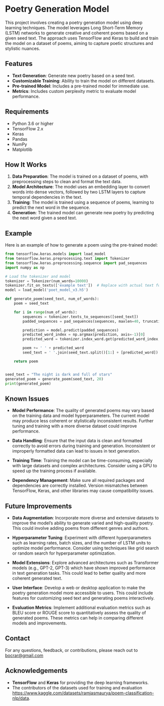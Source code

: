 # Poetry Generation Model

This project involves creating a poetry generation model using deep learning techniques. The model leverages Long Short-Term Memory (LSTM) networks to generate creative and coherent poems based on a given seed text. The approach uses TensorFlow and Keras to build and train the model on a dataset of poems, aiming to capture poetic structures and stylistic nuances.

## Features

- **Text Generation**: Generate new poetry based on a seed text.
- **Customizable Training**: Ability to train the model on different datasets.
- **Pre-trained Model**: Includes a pre-trained model for immediate use.
- **Metrics**: Includes custom perplexity metric to evaluate model performance.

## Requirements

- Python 3.6 or higher
- TensorFlow 2.x
- Keras
- Pandas
- NumPy
- Matplotlib


## How It Works

1. **Data Preparation**: The model is trained on a dataset of poems, with preprocessing steps to clean and format the text data.
2. **Model Architecture**: The model uses an embedding layer to convert words into dense vectors, followed by two LSTM layers to capture temporal dependencies in the text.
3. **Training**: The model is trained using a sequence of poems, learning to predict the next word in the sequence.
4. **Generation**: The trained model can generate new poetry by predicting the next word given a seed text.

## Example

Here is an example of how to generate a poem using the pre-trained model:

```python
from tensorflow.keras.models import load_model
from tensorflow.keras.preprocessing.text import Tokenizer
from tensorflow.keras.preprocessing.sequence import pad_sequences
import numpy as np

# Load the tokenizer and model
tokenizer = Tokenizer(num_words=10000)
tokenizer.fit_on_texts(['example text'])  # Replace with actual text for fitting
model = load_model('poet_model_v3.h5')

def generate_poem(seed_text, num_of_words):
    poem = seed_text

    for i in range(num_of_words):
        sequences = tokenizer.texts_to_sequences([seed_text])
        padded_sequences = pad_sequences(sequences, maxlen=40, truncating='pre')

        prediction = model.predict(padded_sequences)
        predicted_word_index = np.argmax(prediction, axis=-1)[0]
        predicted_word = tokenizer.index_word.get(predicted_word_index, '')

        poem += ' ' + predicted_word
        seed_text = ' '.join(seed_text.split()[1:] + [predicted_word])

    return poem


seed_text = "The night is dark and full of stars"
generated_poem = generate_poem(seed_text, 20)
print(generated_poem)
```
## Known Issues

- **Model Performance**: The quality of generated poems may vary based on the training data and model hyperparameters. The current model may produce less coherent or stylistically inconsistent results. Further tuning and training with a more diverse dataset could improve performance.

- **Data Handling**: Ensure that the input data is clean and formatted correctly to avoid errors during training and generation. Inconsistent or improperly formatted data can lead to issues in text generation.

- **Training Time**: Training the model can be time-consuming, especially with large datasets and complex architectures. Consider using a GPU to speed up the training process if available.

- **Dependency Management**: Make sure all required packages and dependencies are correctly installed. Version mismatches between TensorFlow, Keras, and other libraries may cause compatibility issues.

## Future Improvements

- **Data Augmentation**: Incorporate more diverse and extensive datasets to improve the model’s ability to generate varied and high-quality poetry. This could involve adding poems from different genres and authors.

- **Hyperparameter Tuning**: Experiment with different hyperparameters such as learning rates, batch sizes, and the number of LSTM units to optimize model performance. Consider using techniques like grid search or random search for hyperparameter optimization.

- **Model Extensions**: Explore advanced architectures such as Transformer models (e.g., GPT-2, GPT-3) which have shown improved performance in text generation tasks. This could lead to better quality and more coherent generated text.

- **User Interface**: Develop a web or desktop application to make the poetry generation model more accessible to users. This could include features for customizing seed text and generating poems interactively.

- **Evaluation Metrics**: Implement additional evaluation metrics such as BLEU score or ROUGE score to quantitatively assess the quality of generated poems. These metrics can help in comparing different models and improvements.

## Contact

For any questions, feedback, or contributions, please reach out to bocrar@gmail.com


## Acknowledgements

- **TensorFlow** and **Keras** for providing the deep learning frameworks.
- The contributors of the datasets used for training and evaluation https://www.kaggle.com/datasets/ramjasmaurya/poem-classification-nlp/data.

